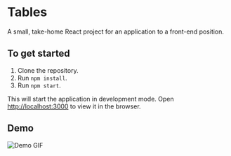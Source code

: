 # Tables

A small, take-home React project for an application to a front-end position. 

## To get started

1.  Clone the repository.
2.  Run `npm install`.
3.  Run `npm start`.

This will start the application in development mode. Open [http://localhost:3000](http://localhost:3000) to view it in the browser.

## Demo

![Demo GIF](demo.gif)
